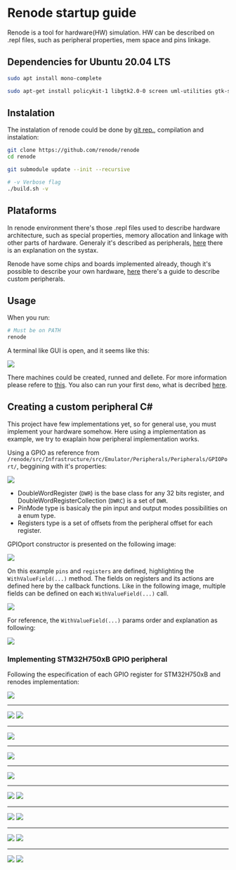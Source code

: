 # Renode startup guide

Renode is a tool for hardware(HW) simulation. HW can be described on .repl files,
such as peripheral properties, mem space and pins linkage.

## Dependencies for Ubuntu 20.04 LTS

```sh
sudo apt install mono-complete

sudo apt-get install policykit-1 libgtk2.0-0 screen uml-utilities gtk-sharp2 libc6-dev gcc python3 python3-pip
```

## Instalation

The instalation of renode could be done by
 [git rep.](https://github.com/renode/renode/releases/tag/v1.12.0), compilation
 and instalation:

 ```sh
git clone https://github.com/renode/renode
cd renode

git submodule update --init --recursive

# -v Verbose flag
./build.sh -v
 ```

## Plataforms

In renode environment there's those .repl files used to describe hardware architecture, such as special properties, memory allocation and linkage with other parts of hardware. Generaly it's described as peripherals, [here](https://renode.readthedocs.io/en/latest/advanced/platform_description_format.html) there is an explanation on the systax.

Renode have some chips and boards implemented already, though it's possible to describe your own hardware, [here](https://renode.readthedocs.io/en/latest/advanced/writing-peripherals.html) there's a guide to describe custom peripherals.

## Usage

When you run:
```sh
# Must be on PATH
renode
```
A terminal like GUI is open, and it seems like this:

![](./img/renode_gui.png)

There machines could be created, runned and dellete. For more information please refere to [this](https://renode.readthedocs.io/en/latest/introduction/using.html). You also can run your first `demo`, what is decribed [here](https://renode.readthedocs.io/en/latest/introduction/demo.html).

## Creating a custom peripheral C#

This project have few implementations yet, so for general use, you must implement your hardware somehow. Here using a implementation as example, we try to exaplain how peripheral implementation works.

Using a GPIO as reference from `/renode/src/Infrastructure/src/Emulator/Peripherals/Peripherals/GPIOPort/`, beggining with it's properties:

![](./img/GPIO_private_properties.png)

- DoubleWordRegister (`DWR`) is the base class for any 32 bits register, and DoubleWordRegisterCollection (`DWRC`) is a set of `DWR`.
- PinMode type is basicaly the pin input and output modes possibilities on a enum type.
- Registers type is a set of offsets from the peripheral offset for each register.

GPIOport constructor is presented on the following image:

![](./img/GPIO_port_constructor.png)

On this example `pins` and `registers` are defined, highlighting the `WithValueField(...)` method. The fields on registers and its actions are defined here by the callback functions. Like in the following image, multiple fields can be defined on each `WithValueField(...)` call.

![](./img/multiple_fields_definition.png)

For reference, the `WithValueField(...)` params order and explanation as following:

![](./img/wvf_params.png)

### Implementing STM32H750xB GPIO peripheral

Following the especification of each GPIO register for STM32H750xB and renodes implementation:

![](./img/stm_gpio_moder.png)


---

![](./img/stm_gpio_otyper0.png)
![](./img/stm_gpio_otyper1.png)

---

![](./img/stm_gpio_ospeedr.png)

---

![](./img/stm_gpio_inputdatar.png)

---

![](./img/stm_gpio_outputdatar.png)

---

![](./img/stm_gpio_bisetreset0.png)
![](./img/stm_gpio_bisetreset1.png)

---

![](./img/stm_gpio_lckr0.png)
![](./img/stm_gpio_lckr1.png)

---

![](./img/stm_gpio_afrl0.png)
![](./img/stm_gpio_afrl1.png)

---

![](./img/stm_gpio_afrh0.png)
![](./img/stm_gpio_afrh1.png)
